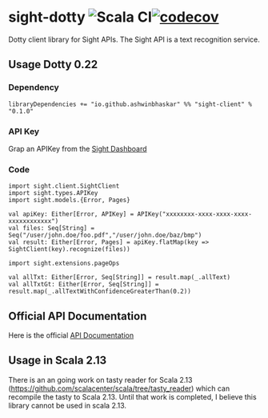 # sight-dotty ![Scala CI](https://github.com/ashwinbhaskar/sight-dotty/workflows/Scala%20CI/badge.svg)[![codecov](https://codecov.io/gh/ashwinbhaskar/sight-dotty/branch/master/graph/badge.svg)](https://codecov.io/gh/ashwinbhaskar/sight-dotty)
Dotty client library for Sight APIs. The Sight API is a text recognition service.


## Usage Dotty 0.22

### Dependency 

```
libraryDependencies += "io.github.ashwinbhaskar" %% "sight-client" % "0.1.0"
```

### API Key

Grap an APIKey from the [Sight Dashboard](https://siftrics.com/)

### Code

```
import sight.client.SightClient
import sight.types.APIKey
import sight.models.{Error, Pages}

val apiKey: Either[Error, APIKey] = APIKey("xxxxxxxx-xxxx-xxxx-xxxx-xxxxxxxxxxxx")
val files: Seq[String] = Seq("/user/john.doe/foo.pdf","/user/john.doe/baz/bmp")
val result: Either[Error, Pages] = apiKey.flatMap(key => SightClient(key).recognize(files))

import sight.extensions.pageOps

val allTxt: Either[Error, Seq[String]] = result.map(_.allText)
val allTxtGt: Either[Error, Seq[String]] = result.map(_.allTextWithConfidenceGreaterThan(0.2))
```

## Official API Documentation 

Here is the official [API Documentation](https://siftrics.com/docs/sight.html)

## Usage in Scala 2.13

There is an an going work on tasty reader for Scala 2.13 (https://github.com/scalacenter/scala/tree/tasty_reader) which can recompile the tasty to Scala 2.13. Until that work is completed, I believe this library cannot be used in scala 2.13.
